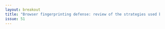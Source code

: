```yaml
---
layout: breakout
title: "Browser fingerprinting defense: review of the strategies used by different browsers"
issue: 51
---
```

